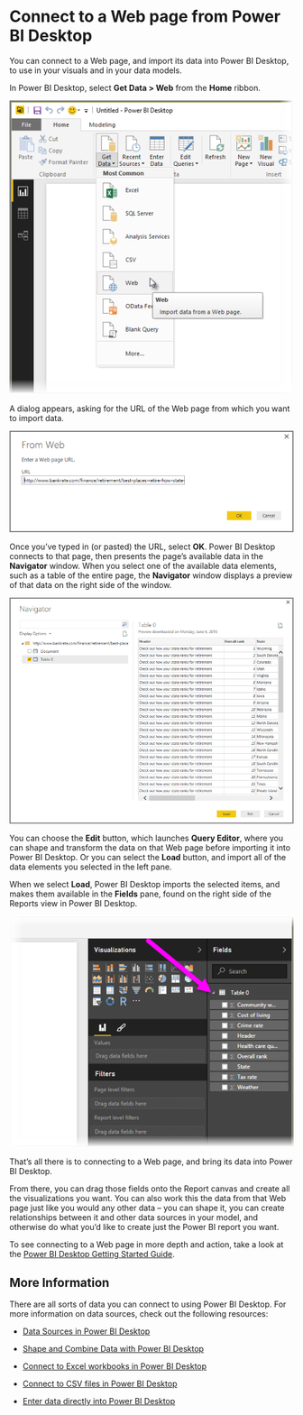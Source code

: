 ﻿<properties
   pageTitle="Connect to a Web page from Power BI Desktop"
   description="Easily connect to and use Web page data in Power BI Desktop"
   services="powerbi"
   documentationCenter=""
   authors="davidiseminger"
   manager="mblythe"
   backup=""
   editor=""
   tags=""
   qualityFocus="no"
   qualityDate=""/>

<tags
   ms.service="powerbi"
   ms.devlang="NA"
   ms.topic="article"
   ms.tgt_pltfrm="NA"
   ms.workload="powerbi"
   ms.date="12/01/2016"
   ms.author="davidi"/>

# Connect to a Web page from Power BI Desktop

You can connect to a Web page, and import its data into Power BI Desktop, to use in your visuals and in your data models.

In Power BI Desktop, select **Get Data > Web** from the **Home** ribbon.

![](media/powerbi-desktop-connect-to-web/connect-to-web_1.png)

A dialog appears, asking for the URL of the Web page from which you want to import data.

![](media/powerbi-desktop-connect-to-web/connect-to-web_2.png)

Once you’ve typed in (or pasted) the URL, select **OK**. Power BI Desktop connects to that page, then presents the page’s available data in the **Navigator** window. When you select one of the available data elements, such as a table of the entire page, the **Navigator** window displays a preview of that data on the right side of the window.

![](media/powerbi-desktop-connect-to-web/connect-to-web_3.png)

You can choose the **Edit** button, which launches **Query Editor**, where you can shape and transform the data on that Web page before importing it into Power BI Desktop. Or you can select the **Load** button, and import all of the data elements you selected in the left pane.

When we select **Load**, Power BI Desktop imports the selected items, and makes them available in the **Fields** pane, found on the right side of the Reports view in Power BI Desktop.

![](media/powerbi-desktop-connect-to-web/connect-to-web_4.png)

That’s all there is to connecting to a Web page, and bring its data into Power BI Desktop.

From there, you can drag those fields onto the Report canvas and create all the visualizations you want. You can also work this the data from that Web page just like you would any other data – you can shape it, you can create relationships between it and other data sources in your model, and otherwise do what you’d like to create just the Power BI report you want.

To see connecting to a Web page in more depth and action, take a look at the [Power BI Desktop Getting Started Guide](powerbi-desktop-getting-started.md).


## More Information

﻿There are all sorts of data you can connect to using Power BI Desktop. For more information on data sources, check out the following resources:

-   [Data Sources in Power BI Desktop](powerbi-desktop-data-sources.md)

-   [Shape and Combine Data with Power BI Desktop](powerbi-desktop-shape-and-combine-data.md)

-   [Connect to Excel workbooks in Power BI Desktop](powerbi-desktop-connect-excel.md)   

-   [Connect to CSV files in Power BI Desktop](powerbi-desktop-connect-csv.md)   

-   [Enter data directly into Power BI Desktop](powerbi-desktop-enter-data-directly-into-desktop.md)   
